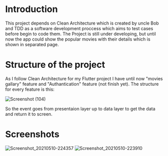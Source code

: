 # Introduction
This project depends on Clean Architecture which is created by uncle Bob and TDD as a software development proccess which aims to test cases before begin to code them.
The Project is still under developing, but until now the app could show the popular movies with their details which is shown in separated page.
# Structure of the project
As I follow Clean Architecture for my Flutter project I have until now "movies gallary" feature and "Authantication" feature (not finish yet).
The structure for every feature is this:

![Screenshot (104)](https://user-images.githubusercontent.com/39829281/119548348-cc991900-bd9e-11eb-8256-4a4b3e475b38.png)

So the event goes from presentaion layer up to data layer to get the data and return it to screen.

# Screenshots
![Screenshot_20210510-224357](https://user-images.githubusercontent.com/39829281/119550135-b0967700-bda0-11eb-9ba2-c766c631f155.jpg)                                               ![Screenshot_20210510-223910](https://user-images.githubusercontent.com/39829281/119550320-f0f5f500-bda0-11eb-9cbb-e516614b32cf.jpg)



